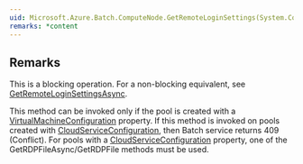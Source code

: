 ```yaml
---  
uid: Microsoft.Azure.Batch.ComputeNode.GetRemoteLoginSettings(System.Collections.Generic.IEnumerable{Microsoft.Azure.Batch.BatchClientBehavior})  
remarks: *content  
---  
```

  
## Remarks  
 This is a blocking operation. For a non-blocking equivalent, see [GetRemoteLoginSettingsAsync](assetId:///M:Microsoft.Azure.Batch.ComputeNode.GetRemoteLoginSettingsAsync(System.Collections.Generic.IEnumerable{Microsoft.Azure.Batch.BatchClientBehavior},System.Threading.CancellationToken)?qualifyHint=False&autoUpgrade=True).  
  
 This method can be invoked only if the pool is created with a [VirtualMachineConfiguration](assetId:///T:Microsoft.Azure.Batch.VirtualMachineConfiguration?qualifyHint=False&autoUpgrade=True) property.              If this method is invoked on pools created with [CloudServiceConfiguration](assetId:///T:Microsoft.Azure.Batch.CloudServiceConfiguration?qualifyHint=False&autoUpgrade=True), then Batch service returns 409 (Conflict).              For pools with a [CloudServiceConfiguration](assetId:///T:Microsoft.Azure.Batch.CloudServiceConfiguration?qualifyHint=False&autoUpgrade=True) property, one of the GetRDPFileAsync/GetRDPFile methods must be used.